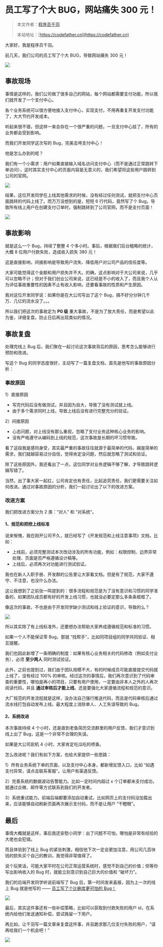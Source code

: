 # 员工写了个大 BUG，网站痛失 300 元！

> 本文作者：[程序员千羽](https://yuyuanweb.feishu.cn/wiki/Abldw5WkjidySxkKxU2cQdAtnah)
>
> 本站地址：[https://codefather.cn](https://codefather.cn)

大家好，我是程序员千羽。

前几天，我们公司的员工写了个大 BUG，导致网站痛失 300 元！

![](https://pic.yupi.icu/1/1710407435867-78dc029f-ea3f-4906-96f3-954bea47f35d.png)



## 事故现场

事情是这样的，我们公司做了很多自己的网站，每个网站都需要支付功能，所以我们就开发了一个支付中心。

各个业务系统可以很方便地接入支付中心，实现支付，不用再重复开发支付功能了，大大节约开发成本。

听起来很不错，但这样一来会存在一个很严重的问题，一旦支付中心挂了，所有的业务都会受到影响。

而我们开发同学这次写的 Bug，完美击垮支付中心！

他是怎么办到的呢？

我们有一个小需求：用户如果直接输入域名访问支付中心（而不是通过正常跳转下单访问），这时其实支付中心的页面内容是无意义的，我们希望将这些用户跳转到公司的官网。

![](https://pic.yupi.icu/1/1710403029378-bbeadea0-232d-425e-ba3b-7048f528b1fb.png)



结果，这位开发同学在上线其他需求的时候，没有经过任何测试，就把支付中心页面跳转的代码上线了。而万万没想到的是，短短 6 行代码，竟然写了个 Bug，导致所有线上用户在创建支付订单时，强制跳转到了公司官网，而不是支付页面！

![](https://pic.yupi.icu/1/1710403915535-94703945-979c-43ef-8c5e-ee1cea4055a2.png)



## 事故影响

就是这么一个 Bug，持续了整整 4 个多小时。事后，根据我们后台粗略的统计，大概 8 位用户付款失败，造成收入损失 380 元！

这是直接影响，间接影响是导致用户流失、降低用户对公司产品的信任度等。

大家可能觉得这个金额和用户损失并不大。的确，这点影响对于大公司来说，几乎可以忽略不计；但对于我们创业公司来说，这已经是不小的收入了，而且我个人认为评估事故重要性的因素不止有收入影响，还要看事故的性质和产生原因。

我对这位开发同学说：如果你是在大公司写出了这个 Bug，搞不好分分钟几千万、几亿的流水没了。。。

所以我们把这次的事故定为 **P0 级** 重大事故，不是为了放大责任，而是希望以此为鉴，详细复盘，防止日后再出现类似的情况。



## 事故复盘

处理完线上 Bug 后，我们聚在一起讨论这次事故背后的原因，思考怎么能够进行预防和改进。

写这个 Bug 的同学态度很好，主动写了一篇复盘文档，首先是他写的事故原因分析：



### 事故原因

1）直接原因

- 写完代码后没有做测试，并且因为自大，导致了没有测试就上线。
- 由于多个需求同时上线，导致上线后没有进行完整充分的验证。



2）间接原因

- 心态问题，对上线没有那么重视，忽略了支付业务这种核心业务的影响。
- 没有严格遵守从编码到上线的规范，这次事故是长期的坏习惯导致。



看了这段我是感同身受，其实最严重的事故往往就源于最简单的代码，越是简单的需求，我们就越容易过分自信，觉得肯定没问题，然后就忽略了测试和验证。

除了这些原因外，我还看出了一点，这位同学对业务逻辑不够了解，才导致跳转逻辑写错了。

当然，出了事大家一起扛，公司肯定也有责任，比起追究责任，我们更需要关注如何改进。通过对事故原因的分析，我们一起讨论出了以下的改进方案。



### 改进方案

我们把改进方案分为 2 类：“对人” 和 “对系统”。

#### 1、规范和把控上线标准

说来惭愧，我在刚开公司不久，就已经写了《开发规范和上线注意事项》文档，比如：

- 上线前，必须完整测试本次改动涉及的所有功能，例如：权限控制、边界异常处理、页面是否严格遵循设计稿等。
- 上线后，必须再次对功能进行测试验证。



我也在新人入职手册、开发群的公告里让大家看文档。但是有了规范，大家不遵守、不注意，也没什么办法。

这让我想到了之前张一鸣提到的：很多流程和规范是为了没有意识和习惯的同学准备的，如果团队成员都有好的开发上线习惯，也就没必要定那么多条条框框了。

像这次的事故，不也是由于开发同学缺少测试和线上验证的意识，导致的么？

![](https://pic.yupi.icu/1/1710407390584-b7e8fe46-6335-4091-9f19-619a7901a2a0.png)



所以其实除了有上线标准外，还要想办法帮助大家养成遵循规范和标准的习惯。

如果一个人不能保证零 Bug，那就 “找帮手”，比如同项目组的同学共同验证、相互提醒。

我们也因此新增了一条明确的制度：如果有核心业务相关的代码修改（例如支付业务），必须 **至少两人** 同时测试验证。

此外，之前也提到过，我们由于团队规模不大，有的时候成员可能直接提交代码就上线了，没有经过 100% 的审核。经过这次的事情后，我们再次意识到了代码审查的重要性，哪怕是再小的项目，只要有用户使用，一定要由非本人之外的人再次阅读代码，并且 **通过审核后才能上线**。还是要强化大家遵循流程和规范的意识。

大厂规范的开发流程就是这样，没办法自己强行推送代码，而且是代码审核后通过流水线打包自动发布上线，最大程度上消除单人、人工失误导致的 Bug。



#### 2、系统改进

本次事故持续 4 个小时，还是直到老鱼简历交流群里的用户反馈，我们才意识到线上出了 Bug，这是一个非常不合理的失误。

如果是大公司宕机 4 小时，大家肯定吃瓜吃的喷香。

怎么改进呢？我们有如下方案，也给大家提供一些思路：

1）所有业务系统下单的页面、以及支付中心本身，都新增反馈入口，比如 “如遇支付异常，请点击联系客服”。让用户有渠道反馈。

2）完善系统的数据波动告警能力。比如一定时间内超过 x 个订单都未支付成功，就通过企微、邮件等方式联系到我们的开发者。

3）系统重试能力。前端后端都要添加自动重试，比如网页上的支付码没加载出来，应该能够自动刷新页面再次展示支付码，而不是让用户 “干瞪眼”。



## 最后

事情大概就是这样，事后我还安慰小同学：出了问题不可怕，哪怕是非常有经验的大佬也会犯错。

而且体验到了线上 Bug 的紧张刺激，相信他下次一定会更加注意，用公司几百块钱的损失买个自己的教训，我觉得非常值得了。

说个玩笑话，可能大家平时在公司正常运营系统时，感觉不到自己的价值；但等你写出影响收入的 Bug 时，就能立刻意识到自己巨大的价值和 “破坏力”。

我们的后端开发同学听说前端写了 Bug 后，第一时间发来喜报，因为上一次的线上 Bug 就是他写的 —— [员工写了个比删库更可怕的 Bug！](https://mp.weixin.qq.com/s?__biz=MzI1NDczNTAwMA==&mid=2247546578&idx=1&sn=03f057dbc8b763d9f0e5e2f1bf575d16&chksm=e9c2d125deb558332c23ce786deb3220d5df41b540f3496fcae0cb70bb8d077518ff48dd315b&token=677834183&lang=zh_CN#rd)

![](https://pic.yupi.icu/1/1710407106912-f7402fc3-4548-4cb7-8eab-6bd985c7519c.png)



最后，其实这件事还有一些补偿策略，比如可以获取到付款失败的用户 id，在系统内给他们发送通知补偿，尝试挽留一下用户。

再比如，让千羽写一篇文章来复盘这件事，并且跪求那几位支付失败的用户，“请再给我们一个机会吧！”

![](https://pic.yupi.icu/1/1710407346167-7db574dd-cd1f-4c4a-a338-8330ee8df277.png)

